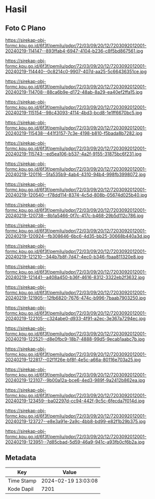 # Hasil

## Foto C Plano

https://sirekap-obj-formc.kpu.go.id/6f3f/pemilu/pdpr/72/03/09/20/12/7203092012001-20240219-114147--893ffab4-6947-4104-b236-c8f5bd867561.jpg

https://sirekap-obj-formc.kpu.go.id/6f3f/pemilu/pdpr/72/03/09/20/12/7203092012001-20240219-114440--0c8214c0-9907-407d-aa25-5c66436351ce.jpg

https://sirekap-obj-formc.kpu.go.id/6f3f/pemilu/pdpr/72/03/09/20/12/7203092012001-20240219-114708--88ca6b9e-d172-48ab-8a29-ea40ef2ffa15.jpg

https://sirekap-obj-formc.kpu.go.id/6f3f/pemilu/pdpr/72/03/09/20/12/7203092012001-20240219-115154--98c43093-4114-4bd3-bcd8-1e1ff6670bc5.jpg

https://sirekap-obj-formc.kpu.go.id/6f3f/pemilu/pdpr/72/03/09/20/12/7203092012001-20240219-115438--441f3157-7c3e-4198-b810-f5bada8b7282.jpg

https://sirekap-obj-formc.kpu.go.id/6f3f/pemilu/pdpr/72/03/09/20/12/7203092012001-20240219-115743--ed5ea106-b537-4a2f-9155-31875bc6f231.jpg

https://sirekap-obj-formc.kpu.go.id/6f3f/pemilu/pdpr/72/03/09/20/12/7203092012001-20240219-120116--5fa535b9-4ab4-4310-94b4-998fb3998072.jpg

https://sirekap-obj-formc.kpu.go.id/6f3f/pemilu/pdpr/72/03/09/20/12/7203092012001-20240219-120540--f78dd114-8374-4c5d-808b-05674d025b40.jpg

https://sirekap-obj-formc.kpu.go.id/6f3f/pemilu/pdpr/72/03/09/20/12/7203092012001-20240219-120738--8b1a5466-0f7c-417c-b468-29b5d112c786.jpg

https://sirekap-obj-formc.kpu.go.id/6f3f/pemilu/pdpr/72/03/09/20/12/7203092012001-20240219-120924--fb308646-6bc6-4d35-bb25-30668b440a3d.jpg

https://sirekap-obj-formc.kpu.go.id/6f3f/pemilu/pdpr/72/03/09/20/12/7203092012001-20240219-121210--344b7b8f-7d47-4ec0-b346-fbaa811320e8.jpg

https://sirekap-obj-formc.kpu.go.id/6f3f/pemilu/pdpr/72/03/09/20/12/7203092012001-20240219-121441--a408a450-b36f-4616-8312-3322eb2f3632.jpg

https://sirekap-obj-formc.kpu.go.id/6f3f/pemilu/pdpr/72/03/09/20/12/7203092012001-20240219-121905--12fb6820-7676-474c-b996-7baab7903250.jpg

https://sirekap-obj-formc.kpu.go.id/6f3f/pemilu/pdpr/72/03/09/20/12/7203092012001-20240219-122105--c324abe0-d933-4f91-a2ec-3e367a7294ec.jpg

https://sirekap-obj-formc.kpu.go.id/6f3f/pemilu/pdpr/72/03/09/20/12/7203092012001-20240219-122521--d8e0fbc9-18b7-4888-99d5-9ecab1aabc7b.jpg

https://sirekap-obj-formc.kpu.go.id/6f3f/pemilu/pdpr/72/03/09/20/12/7203092012001-20240219-122817--02f1f26e-bf8f-4e5c-a66a-80116e703a25.jpg

https://sirekap-obj-formc.kpu.go.id/6f3f/pemilu/pdpr/72/03/09/20/12/7203092012001-20240219-123107--9b00a12a-bce6-4ed3-989f-9a2412b862ea.jpg

https://sirekap-obj-formc.kpu.go.id/6f3f/pemilu/pdpr/72/03/09/20/12/7203092012001-20240219-123459--ba02297d-cc94-442f-9c5c-6fecda7f014d.jpg

https://sirekap-obj-formc.kpu.go.id/6f3f/pemilu/pdpr/72/03/09/20/12/7203092012001-20240219-123727--e8e3a91e-2a9c-4bb8-bd99-e82f1b29b375.jpg

https://sirekap-obj-formc.kpu.go.id/6f3f/pemilu/pdpr/72/03/09/20/12/7203092012001-20240219-123951--7d85cbad-5d59-46a9-941c-a93fb0cf6b2a.jpg


## Metadata

| Key        | Value               |
| ---------- | ------------------- |
| Time Stamp | 2024-02-19 13:03:08 |
| Kode Dapil | 7201                |



